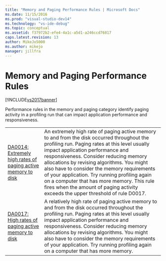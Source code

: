 ```yaml
---
title: "Memory and Paging Performance Rules | Microsoft Docs"
ms.date: 11/15/2016
ms.prod: "visual-studio-dev14"
ms.technology: "vs-ide-debug"
ms.topic: conceptual
ms.assetid: f37972b2-efe4-4a1c-a5d1-a246ccd76817
caps.latest.revision: 13
author: MikeJo5000
ms.author: mikejo
manager: jillfra
---
```

# Memory and Paging Performance Rules
[!INCLUDE[vs2017banner](../includes/vs2017banner.md)]

Performance rules in the memory and paging category identify paging activity in a profiling run that can impact application performance and responsiveness.  
  
|||  
|-|-|  
|[DA0014: Extremely high rates of paging active memory to disk](../profiling/da0014-extremely-high-rates-of-paging-active-memory-to-disk.md)|An extremely high rate of paging active memory to and from the disk occurred throughout the profiling run. Paging rates at this level usually impact application performance and responsiveness. Consider reducing memory allocations by revising algorithms. You might also have to consider the memory requirements of your application. Try running profiling again on a computer that has more memory. This rule fires when the amount of paging activity exceeds the upper threshold of rule D0017.|  
|[DA0017: High rates of paging active memory to disk](../profiling/da0017-high-rates-of-paging-active-memory-to-disk.md)|A relatively high rate of paging active memory to and from the disk occurred throughout the profiling run. Paging rates at this level usually impact application performance and responsiveness. Consider reducing memory allocations by revising algorithms. You might also have to consider the memory requirements of your application. Try running profiling again on a computer that has more memory.|
